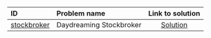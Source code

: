 | ID | Problem name | Link to solution |
|:---|:---|:---:|
| [stockbroker](https://open.kattis.com/problems/stockbroker) | Daydreaming Stockbroker | [Solution](https://github.com/versenyi98/kattis-solutions/tree/main/solutions/stockbroker)|
